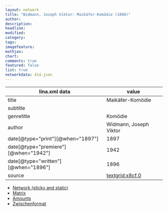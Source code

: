 ```yaml
---
layout: network
title: "Widmann, Joseph Viktor: Maikäfer-Komödie (1896)"
author:
description:
headline:
modified:
category:
tags:
imagefeature: 
mathjax: 
chart: 
comments: true
featured: false
list: true
networkdata: 414.json
---
```

lina.xml data  | value
------------- | -------------
title|Maikäfer-Komödie
subtitle|
genretitle|Komödie
author|Widmann, Joseph Viktor
date[@type="print"][@when="1897"]|1897
date[@type="premiere"][@when="1942"]|1942
date[@type="written"][@when="1896"]|1896
source|[textgrid:x8cf.0](https://textgridlab.org/1.0/tgcrud-public/rest/textgrid:x8cf.0/data)



* [Network (sticky and static)](/network414)
* [Matrix](/matrix414)
* [Amounts](/amount414)
* [Zwischenformat](/lina414 )
